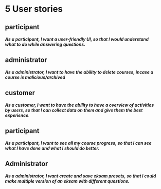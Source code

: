 # 5 User stories

## participant
##### As a participant, I want a user-friendly UI, so that I would understand what to do while answering questions.

## administrator
##### As a administrator, I want to have the ability to delete courses, incase a course is malicious/archived

## customer
##### As a customer, I want to have the ability to have a overview of activities by users, so that I can collect data on them and give them the best experience.

## participant
##### As a participant, I want to see all my course progress, so that I can see what I have done and what I should do better.

## Administrator 
##### As a administrator, I want create and save eksam presets, so that I could make multiple version of an eksam with different questions.

